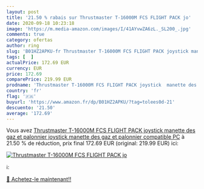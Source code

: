 ```yaml
---
layout: post
title: '21.50 % rabais sur Thrustmaster T-16000M FCS FLIGHT PACK jo'
date: 2020-09-18 10:23:18
image: 'https://m.media-amazon.com/images/I/41AYvwZA6zL._SL200_.jpg'
comments: true
category: ofertas
author: ring
slug: 'B01HZ2APKU-fr Thrustmaster T-16000M FCS FLIGHT PACK joystick manette des...'
tags: [  ]
actualPrice: 172.69 EUR
currency: EUR
price: 172.69
comparePrice: 219.99 EUR
prodname: 'Thrustmaster T-16000M FCS FLIGHT PACK joystick  manette des gaz et palonnier joystick  manette des gaz et palonnier compatible PC'
country: 'fr'
flag: '🇫🇷'
buyurl: 'https://www.amazon.fr/dp/B01HZ2APKU/?tag=tolees0d-21'
descuento: '21.50'
average: '172.69'
---
```


Vous avez [Thrustmaster T-16000M FCS FLIGHT PACK joystick  manette des gaz et palonnier joystick  manette des gaz et palonnier compatible PC](https://www.amazon.fr/dp/B01HZ2APKU/?tag=tolees0d-21)  à  21.50 % de réduction, prix final  172.69 EUR (original: 219.99 EUR) ici:

[![Thrustmaster T-16000M FCS FLIGHT PACK jo](https://m.media-amazon.com/images/I/41AYvwZA6zL._SL200_.jpg)](https://www.amazon.fr/dp/B01HZ2APKU/?tag=tolees0d-21)

ℹ️:


[🛒 Achetez-le maintenant!!](https://www.amazon.fr/dp/B01HZ2APKU/?tag=tolees0d-21)
